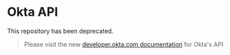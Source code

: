 # Okta API

This repository has been deprecated.  

> Please visit the new [developer.okta.com documentation](http://developer.okta.com/docs/getting_started/design_principles.html) for Okta's API
